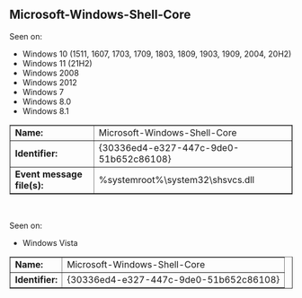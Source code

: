 ## Microsoft-Windows-Shell-Core

Seen on:
* Windows 10 (1511, 1607, 1703, 1709, 1803, 1809, 1903, 1909, 2004, 20H2)
* Windows 11 (21H2)
* Windows 2008
* Windows 2012
* Windows 7
* Windows 8.0
* Windows 8.1

<table border="1" class="docutils">
  <tbody>
    <tr>
      <td><b>Name:</b></td>
      <td>Microsoft-Windows-Shell-Core</td>
    </tr>
    <tr>
      <td><b>Identifier:</b></td>
      <td>{30336ed4-e327-447c-9de0-51b652c86108}</td>
    </tr>
    <tr>
      <td><b>Event message file(s):</b></td>
      <td>%systemroot%\system32\shsvcs.dll</td>
    </tr>
  </tbody>
</table>

&nbsp;

Seen on:
* Windows Vista

<table border="1" class="docutils">
  <tbody>
    <tr>
      <td><b>Name:</b></td>
      <td>Microsoft-Windows-Shell-Core</td>
    </tr>
    <tr>
      <td><b>Identifier:</b></td>
      <td>{30336ed4-e327-447c-9de0-51b652c86108}</td>
    </tr>
  </tbody>
</table>

&nbsp;

